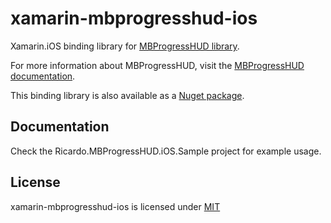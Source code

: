 # xamarin-mbprogresshud-ios

Xamarin.iOS binding library for [MBProgressHUD library](https://github.com/jdg/MBProgressHUD).

For more information about MBProgressHUD, visit the [MBProgressHUD documentation](https://github.com/jdg/MBProgressHUD).

This binding library is also available as a [Nuget package](https://www.nuget.org/packages/Ricardo.MBProgressHUD.iOS/).

## Documentation

Check the Ricardo.MBProgressHUD.iOS.Sample project for example usage.

## License
xamarin-mbprogresshud-ios is licensed under [MIT](http://opensource.org/licenses/mit-license)
